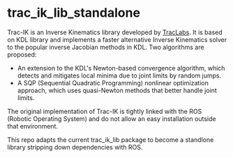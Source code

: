 # trac_ik_lib_standalone

Trac-IK is an Inverse Kinematics library developed by [TracLabs](https://traclabs.com/). It is based on KDL library and implements a faster alternative Inverse Kinematics solver to the popular inverse Jacobian methods in KDL. Two algorithms are proposed:
- An extension to the KDL's Newton-based convergence algorithm, which detects and mitigates local minima due to joint limits by random jumps. 
- A SQP (Sequential Quadratic Programming) nonlinear optimization approach, which uses quasi-Newton methods that better handle joint limits.

The original implementation of Trac-IK is tightly linked with the ROS (Robotic Operating System) and do not allow an easy installation outside that environment. 

This repo adapts the current trac_ik_lib package to become a standlone library stripping down dependencies with ROS.


